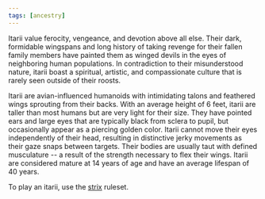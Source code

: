 ```yaml
---
tags: [ancestry]
---
```


Itarii value ferocity, vengeance, and devotion above all else. Their dark, formidable wingspans and long history of taking revenge for their fallen family members have painted them as winged devils in the eyes of neighboring human populations. In contradiction to their misunderstood nature, itarii boast a spiritual, artistic, and compassionate culture that is rarely seen outside of their roosts.

Itarii are avian-influenced humanoids with intimidating talons and feathered wings sprouting from their backs. With an average height of 6 feet, itarii are taller than most humans but are very light for their size. They have pointed ears and large eyes that are typically black from sclera to pupil, but occasionally appear as a piercing golden color. Itarii cannot move their eyes independently of their head, resulting in distinctive jerky movements as their gaze snaps between targets. Their bodies are usually taut with defined musculature -- a result of the strength necessary to flex their wings. Itarii are considered mature at 14 years of age and have an average lifespan of 40 years.

To play an itarii, use the [strix](https://2e.aonprd.com/Ancestries.aspx?ID=40) ruleset.

